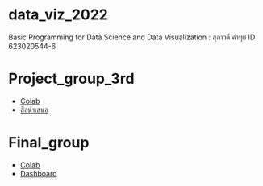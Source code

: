 # data_viz_2022
Basic Programming for Data Science and Data Visualization : สุภาวดี คำทุย ID 623020544-6


# Project_group_3rd
* [Colab](https://github.com/SupawadeeKhamthuy/data_viz_2022/blob/main/Project_Datastudio.ipynb)
* [สื่อนำเสนอ](https://github.com/SupawadeeKhamthuy/data_viz_2022/blob/main/Project%20%E0%B8%81%E0%B8%A5%E0%B8%B8%E0%B9%88%E0%B8%A1%203rd.pdf)


# Final_group
* [Colab](https://github.com/SupawadeeKhamthuy/data_viz_2022/blob/main/Final_DataViz2022.ipynb)
* [Dashboard](https://datastudio.google.com/s/hcyRbdEMrGw)
